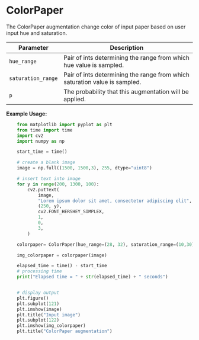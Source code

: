 # ColorPaper

The ColorPaper augmentation change color of input paper based on user input hue and saturation.


| Parameter                | Description                                                                       |
|--------------------------|-----------------------------------------------------------------------------------|
| `hue_range`              | Pair of ints determining the range from which hue value is sampled.               |
| `saturation_range`       | Pair of ints determining the range from which saturation value is sampled.        |
| `p`                      | The probability that this augmentation will be applied.                           |


**Example Usage:**
```python
    from matplotlib import pyplot as plt
    from time import time
    import cv2
    import numpy as np

    start_time = time()

    # create a blank image
    image = np.full((1500, 1500,3), 255, dtype="uint8")

    # insert text into image
    for y in range(200, 1300, 100):
        cv2.putText(
            image,
            "Lorem ipsum dolor sit amet, consectetur adipiscing elit",
            (250, y),
            cv2.FONT_HERSHEY_SIMPLEX,
            1,
            0,
            3,
        )

    colorpaper= ColorPaper(hue_range=(28, 32), saturation_range=(10,30), p=1)

    img_colorpaper = colorpaper(image)

    elapsed_time = time() - start_time
    # processing time
    print("Elapsed time = " + str(elapsed_time) + " seconds")


    # display output
    plt.figure()
    plt.subplot(121)
    plt.imshow(image)
    plt.title("Input image")
    plt.subplot(122)
    plt.imshow(img_colorpaper)
    plt.title("ColorPaper augmentation")

```
